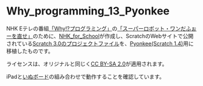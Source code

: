 # Why_programming_13_Pyonkee
NHK Eテレの番組[「Why!?プログラミング」](https://www.nhk.or.jp/school/sougou/programming/)の[「スーパーロボット・ワンだふぉーを直せ」](https://www2.nhk.or.jp/school/movie/bangumi.cgi?das_id=D0005180314_00000)のために、[NHK_for_School](https://scratch.mit.edu/users/NHK_for_School/)が作成し、ScratchのWebサイトで公開されている[Scratch 3.0のプロジェクトファイル](https://scratch.mit.edu/studios/4140035/projects/)を、[Pyonkee](https://www.softumeya.com/pyonkee/ja/)[(Scratch 1.4)](https://scratch.mit.edu/scratch_1.4)用に移植したものです。

ライセンスは、オリジナルと同じく[CC BY-SA 2.0](https://creativecommons.org/licenses/by-sa/2.0/deed.ja)が適用されます。

iPadと[いぬボード](https://www.switch-science.com/catalog/5260/)の組み合わせで動作することを確認しています。
